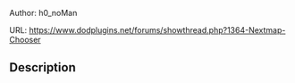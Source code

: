 Author: h0_noMan

URL: https://www.dodplugins.net/forums/showthread.php?1364-Nextmap-Chooser

## Description

